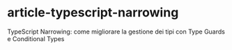 # article-typescript-narrowing
TypeScript Narrowing: come migliorare la gestione dei tipi con Type Guards e Conditional Types
